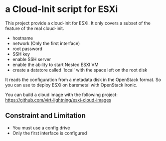 # a Cloud-Init script for ESXi

This project provide a cloud-init for ESXi. It only covers a subset of the
feature of the real cloud-init.

- hostname
- network (Only the first interface)
- root password
- SSH key
- enable SSH server
- enable the ability to start Nested ESXI VM
- create a datatore called 'local' with the space left on the root disk

It reads the configuration from a metadata disk in the OpenStack format.
So you can use to deploy ESXi on baremetal with OpenStack Ironic.

You can build a cloud image with the following project:
  https://github.com/virt-lightning/esxi-cloud-images

## Constraint and Limitation

- You must use a config drive
- Only the first interface is configured
